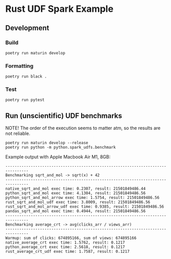 # Rust UDF Spark Example

## Development

### Build

```shell
poetry run maturin develop
```

### Formatting

```shell
poetry run black .
```

### Test

```shell
poetry run pytest
```

## Run (unscientific) UDF benchmarks

NOTE! The order of the execution seems to matter atm, so the results are not reliable.

```shell
poetry run maturin develop --release
poetry run python -m python.spark_udfs.benchmark
```

Example output with Apple Macbook Air M1, 8GB:

```
--------------------------------------------------------------------------------
Benchmarking sqrt_and_mol -> sqrt(x) + 42
--------------------------------------------------------------------------------
native_sqrt_and_mol exec time: 0.2307, result: 21501849486.44
python_sqrt_and_mol exec time: 4.1304, result: 21501849486.56
python_sqrt_and_mol_arrow exec time: 1.5754, result: 21501849486.56
rust_sqrt_and_mol_udf exec time: 3.8009, result: 21501849486.56
rust_sqrt_and_mol_arrow_udf exec time: 0.9385, result: 21501849486.56
pandas_sqrt_and_mol exec time: 0.4944, result: 21501849486.56
--------------------------------------------------------------------------------
Benchmarking average_crt -> avg(clicks_arr / views_arr)
--------------------------------------------------------------------------------
Warmup: sum of clicks: 674895166, sum of views: 674895166
native_average_crt exec time: 1.5762, result: 0.1217
python_average_crt exec time: 2.5618, result: 0.1217
rust_average_crt_udf exec time: 1.7587, result: 0.1217
```
